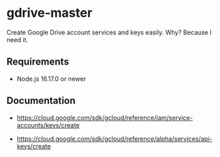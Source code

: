 # gdrive-master

Create Google Drive account services and keys easily.
Why? Because I need it.

## Requirements

- Node.js 16.17.0 or newer

## Documentation

- https://cloud.google.com/sdk/gcloud/reference/iam/service-accounts/keys/create

- https://cloud.google.com/sdk/gcloud/reference/alpha/services/api-keys/create
